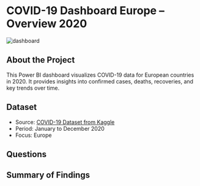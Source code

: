 # COVID-19 Dashboard Europe – Overview 2020
![dashboard](https://github.com/user-attachments/assets/8010af80-cbe8-4025-897f-dfcf13b12582)

## About the Project
This Power BI dashboard visualizes COVID-19 data for European countries in 2020. It provides insights into confirmed cases, deaths, recoveries, and key trends over time.

## Dataset
- Source: [COVID-19 Dataset from Kaggle ](https://www.kaggle.com/datasets/imdevskp/corona-virus-report/data)
- Period: January to December 2020  
- Focus: Europe  

## Questions


## Summary of Findings
